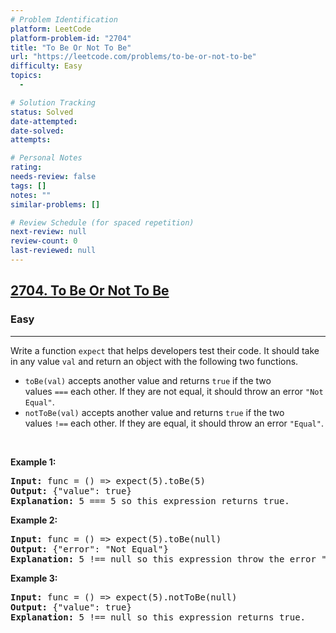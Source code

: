 ```yaml
---
# Problem Identification
platform: LeetCode
platform-problem-id: "2704"
title: "To Be Or Not To Be"
url: "https://leetcode.com/problems/to-be-or-not-to-be"
difficulty: Easy
topics:
  -

# Solution Tracking
status: Solved
date-attempted:
date-solved:
attempts:

# Personal Notes
rating:
needs-review: false
tags: []
notes: ""
similar-problems: []

# Review Schedule (for spaced repetition)
next-review: null
review-count: 0
last-reviewed: null
---
```


<h2><a href="https://leetcode.com/problems/to-be-or-not-to-be">2704. To Be Or Not To Be</a></h2><h3>Easy</h3><hr><p>Write a function&nbsp;<code>expect</code> that helps developers test their code. It should take in any value&nbsp;<code>val</code>&nbsp;and return an object with the following two functions.</p>

<ul>
	<li><code>toBe(val)</code>&nbsp;accepts another value and returns&nbsp;<code>true</code>&nbsp;if the two values&nbsp;<code>===</code>&nbsp;each other. If they are not equal, it should throw an error&nbsp;<code>&quot;Not Equal&quot;</code>.</li>
	<li><code>notToBe(val)</code>&nbsp;accepts another value and returns&nbsp;<code>true</code>&nbsp;if the two values&nbsp;<code>!==</code>&nbsp;each other. If they are equal, it should throw an error&nbsp;<code>&quot;Equal&quot;</code>.</li>
</ul>

<p>&nbsp;</p>
<p><strong class="example">Example 1:</strong></p>

<pre>
<strong>Input:</strong> func = () =&gt; expect(5).toBe(5)
<strong>Output:</strong> {&quot;value&quot;: true}
<strong>Explanation:</strong> 5 === 5 so this expression returns true.
</pre>

<p><strong class="example">Example 2:</strong></p>

<pre>
<strong>Input:</strong> func = () =&gt; expect(5).toBe(null)
<strong>Output:</strong> {&quot;error&quot;: &quot;Not Equal&quot;}
<strong>Explanation:</strong> 5 !== null so this expression throw the error &quot;Not Equal&quot;.
</pre>

<p><strong class="example">Example 3:</strong></p>

<pre>
<strong>Input:</strong> func = () =&gt; expect(5).notToBe(null)
<strong>Output:</strong> {&quot;value&quot;: true}
<strong>Explanation:</strong> 5 !== null so this expression returns true.
</pre>
